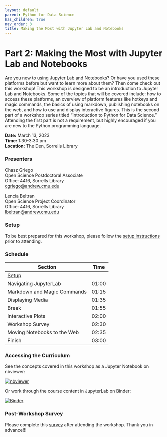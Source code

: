 ```yaml
---
layout: default
parent: Python for Data Science
has_children: true
nav_order: 3
title: Making the Most with Jupyter Lab and Notebooks
---
```


# Part 2: Making the Most with Jupyter Lab and Notebooks

Are you new to using Jupyter Lab and Notebooks? Or have you used these platforms before but want to learn more about them? Then come check out this workshop! This workshop is designed to be an introduction to Jupyter Lab and Notebooks. Some of the topics that will be covered include: how to access these platforms, an overview of platform features like hotkeys and magic commands, the basics of using markdown, publishing notebooks on the web, and how to use and display interactive figures. This is the second part of a workshop series titled “Introduction to Python for Data Science.” Attending the first part is not a requirement, but highly encouraged if you are new to the Python programming language.

**Date:** March 13, 2023   
**Time:** 1:30-3:30 pm   
**Location:** The Den, Sorrells Library   

### Presenters
Chasz Griego <a href='https://github.com/chaszg' target='_blank'><img src='../../content/img/GitHub-Mark-custom.svg' style='width:15px; padding:0; border:none !important;'></a>  
Open Science Postdoctoral Associate  
Office: 4416, Sorrells Library  
[cgriego@andrew.cmu.edu](mailto:cgriego@andrew.cmu.edu)  

Lencia Beltran <a href='https://github.com/lenciabeltran' target='_blank'><img src='../../content/img/GitHub-Mark-custom.svg' style='width:15px; padding:0; border:none !important;'></a>  
Open Science Project Coordinator  
Office: 4416, Sorrells Library  
[lbeltran@andrew.cmu.edu](mailto:lbeltran@andrew.cmu.edu)  

### Setup

To be best prepared for this workshop, please follow the [setup instructions](../setup)
prior to attending.

### Schedule

| Section  | Time |
| ------------- | ------------- |
| [Setup](../setup.md)  |   |
| Navigating JupyterLab | 01:00  |
| Markdown and Magic Commands  | 01:15  |
| Displaying Media  |  01:35  |
| Break | 01:55
| Interactive Plots | 02:00 |
| Workshop Survey | 02:30 |
| Moving Notebooks to the Web | 02:35 |
| Finish  | 03:00  |

### Accessing the Curriculum

See the concepts covered in this workshop as a Jupyter Notebook on nbviewer:

[![nbviewer](https://raw.githubusercontent.com/jupyter/design/master/logos/Badges/nbviewer_badge.svg)](https://nbviewer.org/github/cmu-lib/portfolio_workshop/blob/main/Python_Series_Materials/__jupyter-notebooks/making-the-most-with-jupyter.ipynb)

Or work through the course content in JupyterLab on Binder:

[![Binder](https://mybinder.org/badge_logo.svg)](https://mybinder.org/v2/gh/cmu-lib/portfolio_workshop/HEAD?labpath=Python_Series_Materials%2F__jupyter-notebooks%2F)

### Post-Workshop Survey

Please complete this [survey](https://docs.google.com/forms/d/e/1FAIpQLSd-sRm4zKwRRvAMr0ZzI9sBS-XSn5bUA_USzwB8DVwbK8gZiQ/viewform?usp=sf_link)
after attending the workshop. Thank you in advance!!!
